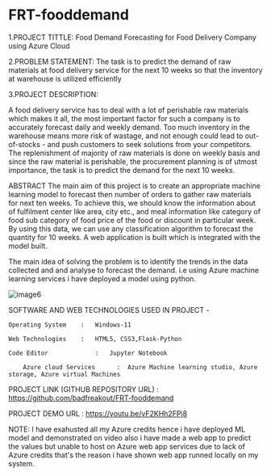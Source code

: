 # FRT-fooddemand

1.PROJECT TITTLE: Food Demand Forecasting for Food Delivery Company using Azure Cloud

2.PROBLEM STATEMENT: The task is to predict the demand of raw materials at food delivery service for the next 10 weeks so that the inventory at warehouse is utilized efficiently

3.PROJECT DESCRIPTION:

A food delivery service has to deal with a lot of perishable raw materials which makes it all, the most important factor for such a company is to accurately forecast daily and weekly demand. Too much inventory in the warehouse means more risk of wastage, and not enough could lead to out-of-stocks - and push customers to seek solutions from your competitors. The replenishment of majority of raw materials is done on weekly basis and since the raw material is perishable, the procurement planning is of utmost importance, the task is to predict the demand for the next 10 weeks.

ABSTRACT
The main aim of this project is to create an appropriate machine learning model to forecast then number of orders to gather raw materials for next ten weeks. To achieve this, we should know the information about of fulfilment center like area, city etc., and meal information like category of food sub category of food price of the food or discount in particular week. By using this data, we can use any classification algorithm to forecast the quantity for 10 weeks. A web application is built which is integrated with the model built.

The main idea of solving the problem is to identify the trends in the data collected and and analyse to forecast the demand. i.e using Azure machine learning services i have deployed a model using python.

![image6](https://user-images.githubusercontent.com/85010501/154800475-f3c51413-53ab-43ef-b545-1f15cb043ae4.png)


SOFTWARE AND WEB TECHNOLOGIES USED IN PROJECT -

	Operating System	:   Windows-11

	Web Technologies	:   HTML5, CSS3,Flask-Python
	
	Code Editor             :   Jupyter Notebook

        Azure cloud Services      :  Azure Machine learning studio, Azure storage, Azure virtual Machines
PROJECT LINK (GITHUB REPOSITORY URL) : https://github.com/badfreakout/FRT-fooddemand

PROJECT DEMO URL                : https://youtu.be/vF2KHh2FPj8





NOTE: I have exahusted all my Azure credits hence i have deployed ML model and demonstrated on video also i have made a web app to predict the values but unable to host on Azure web app services due to lack of Azure credits that's the reason i have shown web app runned locally on my system.
